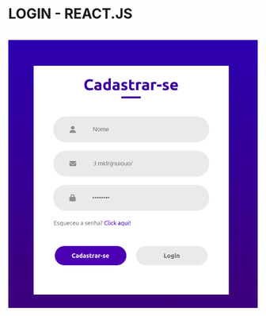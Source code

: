 <div>
  <h1>LOGIN - REACT.JS</h1>
  <br>
  <img src="LOGIN.png" alt="" style="width: auto 0px;">
  <br>
</div>
